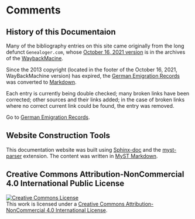 # Comments

## History of this Documentaion

Many of the bibliography entries on this site came originally from the long defunct `Genealoger.com`, whose [October 16, 2021 version](https://web.archive.org/web/20230000000000*/http://www.genealoger.com/german/ger_emigration_records.htm)
is in the archives of the [WaybackMacine](https://wayback.archive.org).

Since the 2013 copyright (located in the footer of the October 16, 2021, WayBackMachine version) has expired, the [German Emigration Records](https://web.archive.org/web/20230000000000*/http://www.genealoger.com/german/ger_emigration_records.htm)
was converted to [Markdown](https://daringfireball.net/projects/markdown/).

Each entry is currently being double checked; many broken links have been corrected; other sources and their links added; in the case of broken links where no correct current link could be found, the entry was removed.

Go to [German Emigration Records](german_emig_recs.md).

## Website Construction Tools

This documentation website was built using [Sphinx-doc](https://www.sphinx-doc.org/en/master/) and the [myst-parser](https://www.sphinx-doc.org/en/master/usage/markdown.html) extension.
The content was written in [MyST Markdown](https://mystmd.org/guide).

## Creative Commons Attribution-NonCommercial 4.0 International Public License

<a rel="license" href="http://creativecommons.org/licenses/by-nc/4.0/"><img alt="Creative Commons License" style="border-width:0" src="https://i.creativecommons.org/l/by-nc/4.0/88x31.png" /></a><br />This work is licensed under a <a rel="license" href="http://creativecommons.org/licenses/by-nc/4.0/">Creative Commons Attribution-NonCommercial 4.0 International License</a>.
